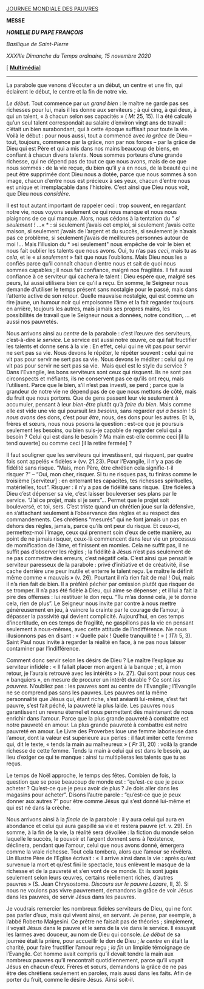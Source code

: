 [JOURNEE MONDIALE DES PAUVRES](http://www.vatican.va/news_services/liturgy/libretti/2020/20201115-libretto-giornata-dei-poveri.pdf)

**MESSE**

***HOMELIE DU PAPE FRANÇOIS***

*Basilique de Saint-Pierre*

*XXXIIIe Dimanche du Temps ordinaire, 15 novembre 2020*

[ **[Multimédia](http://w2.vatican.va/content/francesco/fr/events/event.dir.html/content/vaticanevents/fr/2020/11/15/giornata-poveri.html)**]

* * *

La parabole que venons d’écouter a un début, un centre et une fin, qui éclairent le début, le centre et la fin de notre vie.

*Le début*. Tout commence par *un grand bien* : le maître ne garde pas ses richesses pour lui, mais il les donne aux serviteurs ; à qui cinq, à qui deux, à qui un talent, « à chacun selon ses capacités » ( *Mt* 25, 15). Il a été calculé qu’un seul talent correspondait au salaire d’environ vingt ans de travail : c’était un bien surabondant, qui à cette époque suffisait pour toute la vie. Voilà le début : pour nous aussi, tout a commencé avec *la grâce* de Dieu – tout, toujours, commence par la grâce, non par nos forces – par la grâce de Dieu qui est Père et qui a mis dans nos mains beaucoup de biens, en confiant à chacun divers talents. Nous sommes porteurs d’une grande richesse, qui ne dépend pas de tout ce que nous avons, mais de ce que nous sommes : de la vie reçue, du bien qu’il y a en nous, de la beauté qui ne peut être supprimée dont Dieu nous a dotée, parce que nous sommes à son image, chacun d’entre nous est précieux à ses yeux, chacun d’entre nous est unique et irremplaçable dans l’histoire. C’est ainsi que Dieu nous voit, que Dieu nous *considère*.

Il est tout autant important de rappeler ceci : trop souvent, en regardant notre vie, nous voyons seulement ce qui nous manque et nous nous plaignons de ce qui manque. Alors, nous cédons à la tentation du " *si seulement !* ...« * : si seulement j’avais cet emploi, si seulement j’avais cette maison, si seulement j’avais de l’argent et du succès, si seulement je n’avais pas ce problème, si seulement j’avais de meilleures personnes autour de moi !... Mais l’illusion du * »si seulement" nous empêche de voir le bien et nous fait oublier les talents que nous avons. Oui, tu n’as pas *ceci*, mais tu as *cela*, et le « *si seulement* » fait que nous l’oublions. Mais Dieu nous les a confiés parce qu’il connaît chacun d’entre nous et sait de quoi nous sommes capables ; il nous fait confiance, malgré nos fragilités. Il fait aussi confiance à ce serviteur qui cachera le talent : Dieu espère que, malgré ses peurs, lui aussi utilisera bien ce qu’il a reçu. En somme, le Seigneur nous demande d’utiliser le temps présent sans nostalgie pour le passé, mais dans l’attente active de son retour. Quelle mauvaise nostalgie, qui est comme un rire jaune, un humour noir qui empoisonne l’âme et la fait regarder toujours en arrière, toujours les autres, mais jamais ses propres mains, les possibilités de travail que le Seigneur nous a données, notre condition, … et aussi nos pauvretés.

Nous arrivons ainsi au *centre* de la parabole : c’est l’œuvre des serviteurs, c’est-à-dire *le service.* Le service est aussi notre œuvre, ce qui fait fructifier les talents et donne sens à la vie : En effet, celui qui ne vit pas pour servir ne sert pas sa vie. Nous devons le répéter, le répéter souvent : celui qui ne vit pas pour servir ne sert pas sa vie. Nous devons le méditer : celui qui ne vit pas pour servir ne sert pas sa vie.  Mais quel est le style du service ? Dans l’Evangile, les bons serviteurs sont ceux qui *risquent*. Ils ne sont pas circonspects et méfiants, ils ne conservent pas ce qu’ils ont reçu, mais l’utilisent. Parce que le bien, s’il n’est pas investi, se perd ; parce que la grandeur de notre vie ne dépend pas de ce que nous mettons de côté, mais du fruit que nous portons. Que de gens passent leur vie seulement à accumuler, pensant à leur *bien-être* plutôt qu’à *faire du bien*. Mais comme elle est vide une vie qui poursuit *les besoins*, sans regarder *qui a besoin* ! Si *nous avons* des dons, c’est pour *être*, nous, des dons pour les autres. Et là, frères et sœurs, nous nous posons la question : est-ce que je poursuis seulement les besoins, ou bien suis-je capable de regarder celui qui a besoin ? Celui qui est dans le besoin ? Ma main est-elle comme ceci [il la tend ouverte] ou comme ceci [il la retire fermée] ?

Il faut souligner que les serviteurs qui investissent, qui risquent, par quatre fois sont appelés « fidèles » (vv. 21.23). Pour l’Evangile, il n’y a pas de fidélité sans risque. “Mais, mon Père, être chrétien cela signifie-t-il risquer ?” – “Oui, mon cher, risquer. Si tu ne risques pas, tu finiras comme le troisième [serviteur] : en enterrant tes capacités, tes richesses spirituelles, matérielles, tout”. Risquer : il n’y a pas de fidélité sans risque.  Etre fidèles à Dieu c’est dépenser sa vie, c’est laisser bouleverser ses plans par le service. “J’ai ce projet, mais si je sers”… Permet que le projet soit bouleversé, et toi, sers. C’est triste quand un chrétien joue sur la défensive, en s’attachant seulement à l’observance des règles et au respect des commandements. Ces chrétiens “mesurés” qui ne font jamais un pas en dehors des règles, jamais, parce qu’ils ont peur du risque. Et ceux-ci, permettez-moi l’image, ceux qui prennent soin d’eux de cette manière, au point de ne jamais risquer, ceux-là commencent dans leur vie un processus de momification de l’âme, et finissent en momies. Cela ne suffit pas, il ne suffit pas d’observer les règles ; la fidélité à Jésus n’est pas seulement de ne pas commettre des erreurs, c’est négatif cela. C’est ainsi que pensait le serviteur paresseux de la parabole : privé d’initiative et de créativité, il se cache derrière une peur inutile et enterre le talent reçu. Le maître le définit même comme « mauvais » (v. 26). Pourtant il n’a rien fait de mal ! Oui, mais il n’a rien fait de bien. Il a préféré pécher par omission plutôt que risquer de se tromper. Il n’a pas été fidèle à Dieu, qui aime se dépenser ; et il lui a fait la pire des offenses : lui restituer le don reçu. “Tu m’as donné cela, je te donne cela, rien de plus”. Le Seigneur nous invite par contre à nous mettre généreusement en jeu, à vaincre la crainte par le courage de l’amour, à dépasser la passivité qui devient complicité. Aujourd’hui, en ces temps d’incertitude, en ces temps de fragilité, ne gaspillons pas la vie en pensant seulement à nous-mêmes, avec cette attitude de l’indifférence. Ne nous illusionnons pas en disant : « Quelle paix ! Quelle tranquillité ! » ( *1Th* 5, 3). Saint Paul nous invite à regarder la réalité en face, à ne pas nous laisser contaminer par l’indifférence.

Comment donc servir selon les désirs de Dieu ? Le maître l’explique au serviteur infidèle : « Il fallait placer mon argent à la banque ; et, à mon retour, je l’aurais retrouvé avec les intérêts » (v. 27). Qui sont pour nous ces « banquiers », en mesure de procurer un intérêt durable ? Ce sont *les pauvres.* N’oubliez pas : les pauvres sont au centre de l’Evangile ; l’Evangile ne se comprend pas sans les pauvres. Les pauvres ont la même personnalité que Jésus qui, étant riche, s’est anéanti lui-même, s’est fait pauvre, s’est fait péché, la pauvreté la plus laide. Les pauvres nous garantissent un revenu éternel et nous permettent dès maintenant de nous enrichir dans l’amour. Parce que la plus grande pauvreté à combattre est notre pauvreté en amour. La plus grande pauvreté à combattre est notre pauvreté en amour. Le Livre des Proverbes loue une femme laborieuse dans l’amour, dont la valeur est supérieure aux perles : il faut imiter cette femme qui, dit le texte, « tends la main au malheureux » ( *Pr* 31, 20) : voilà la grande richesse de cette femme. Tends la main à celui qui est dans le besoin, au lieu d’exiger ce qui te manque : ainsi tu multiplieras les talents que tu as reçus.

Le temps de Noël approche, le temps des fêtes. Combien de fois, la question que se pose beaucoup de monde est : “qu’est-ce que je peux acheter ? Qu’est-ce que je peux avoir de plus ? Je dois aller dans les magasins pour acheter”. Disons l’autre parole : “qu’est-ce que je peux donner aux autres ?” pour être comme Jésus qui s’est donné lui-même et qui est né dans la crèche.

Nous arrivons ainsi à la *finale* de la parabole : il y aura celui qui aura en abondance et celui qui aura gaspillé sa vie et restera pauvre (cf. v. 29). En somme, à la fin de la vie, la réalité sera dévoilée : la fiction du monde selon laquelle le succès, le pouvoir et l’argent donnent sens à l’existence, déclinera, pendant que l’amour, celui que nous avons donné, émergera comme la vraie richesse. Tout cela tombera, alors que l’amour se révélera. Un illustre Père de l’Eglise écrivait : « Il arrive ainsi dans la vie : après qu’est survenue la mort et qu’est fini le spectacle, tous enlèvent le masque de la richesse et de la pauvreté et s’en vont de ce monde. Et ils sont jugés seulement selon leurs œuvres, certains réellement riches, d’autres pauvres » (S. Jean Chrysostome. *Discours sur le pauvre Lazare*, II, 3). Si nous ne voulons pas vivre pauvrement, demandons la grâce de voir Jésus dans les pauvres, de servir Jésus dans les pauvres.

Je voudrais remercier les nombreux fidèles serviteurs de Dieu, qui ne font pas parler d’eux, mais qui vivent ainsi, en servant. Je pense, par exemple, à l’abbé Roberto Malgesini. Ce prêtre ne faisait pas de théories ; simplement, il voyait Jésus dans le pauvre et le sens de la vie dans le service. Il essuyait les larmes avec douceur, au nom de Dieu qui console. *Le début* de sa journée était la prière, pour accueillir le don de Dieu ; *le centre* en était la charité, pour faire fructifier l’amour reçu ; *la fin* un limpide témoignage de l’Evangile. Cet homme avait compris qu’il devait tendre la main aux nombreux pauvres qu’il rencontrait quotidiennement, parce qu’il voyait Jésus en chacun d’eux. Frères et sœurs, demandons la grâce de ne pas être des chrétiens seulement en paroles, mais aussi dans les faits. Afin de porter du fruit, comme le désire Jésus. Ainsi soit-il.